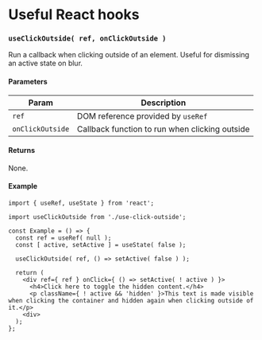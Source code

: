 # Useful React hooks

### `useClickOutside( ref, onClickOutside )`
Run a callback when clicking outside of an element. Useful for dismissing an active state on blur.

#### Parameters
| Param | Description |
|---|---|
| `ref` | DOM reference provided by `useRef` |
| `onClickOutside` | Callback function to run when clicking outside |

#### Returns
None.

#### Example
```
import { useRef, useState } from 'react';

import useClickOutside from './use-click-outside';

const Example = () => {
  const ref = useRef( null );
  const [ active, setActive ] = useState( false );

  useClickOutside( ref, () => setActive( false ) );

  return (
    <div ref={ ref } onClick={ () => setActive( ! active ) }>
      <h4>Click here to toggle the hidden content.</h4>
      <p className={ ! active && 'hidden' }>This text is made visible when clicking the container and hidden again when clicking outside of it.</p>
    <div>
  );
};
```

